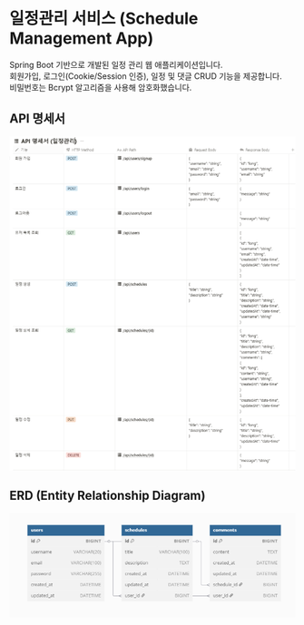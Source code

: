 #  일정관리 서비스 (Schedule Management App)

Spring Boot 기반으로 개발된 일정 관리 웹 애플리케이션입니다.  
회원가입, 로그인(Cookie/Session 인증), 일정 및 댓글 CRUD 기능을 제공합니다.  
비밀번호는 Bcrypt 알고리즘을 사용해 암호화했습니다.

##  API 명세서

![API 명세서](./API.png)

##  ERD (Entity Relationship Diagram)

![ERD](./erd.png)
